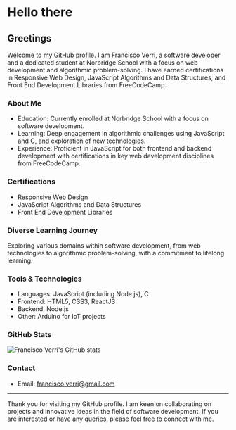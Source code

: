 # Hello there

## Greetings

Welcome to my GitHub profile. I am Francisco Verri, a software developer and a dedicated student at Norbridge School with a focus on web development and algorithmic problem-solving. I have earned certifications in Responsive Web Design, JavaScript Algorithms and Data Structures, and Front End Development Libraries from FreeCodeCamp.

### About Me
- Education: Currently enrolled at Norbridge School with a focus on software development.
- Learning: Deep engagement in algorithmic challenges using JavaScript and C, and exploration of new technologies.
- Experience: Proficient in JavaScript for both frontend and backend development with certifications in key web development disciplines from FreeCodeCamp.

### Certifications
- Responsive Web Design
- JavaScript Algorithms and Data Structures
- Front End Development Libraries

### Diverse Learning Journey
Exploring various domains within software development, from web technologies to algorithmic problem-solving, with a commitment to lifelong learning.

### Tools & Technologies
- Languages: JavaScript (including Node.js), C
- Frontend: HTML5, CSS3, ReactJS
- Backend: Node.js
- Other: Arduino for IoT projects

### GitHub Stats
![Francisco Verri's GitHub stats](https://github-readme-stats.vercel.app/api?username=fverri&show_icons=true&theme=dracula)

### Contact
- Email: francisco.verri@gmail.com

---

Thank you for visiting my GitHub profile. I am keen on collaborating on projects and innovative ideas in the field of software development. If you are interested or have any queries, please feel free to connect with me.
